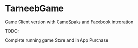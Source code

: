# TarneebGame

Game Client version with GameSpaks and Facebook integration

TODO:

Complete running game
Store and in App Purchase
